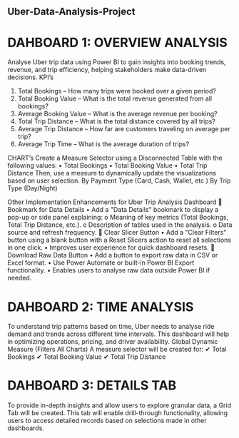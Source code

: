 ## Uber-Data-Analysis-Project

# DAHBOARD 1: OVERVIEW ANALYSIS
Analyse Uber trip data using Power BI to gain insights into booking trends, revenue, and trip efficiency, helping stakeholders make data-driven decisions.
KPI’s
1.	Total Bookings – How many trips were booked over a given period?
2.	Total Booking Value – What is the total revenue generated from all bookings?
3.	Average Booking Value – What is the average revenue per booking?
4.	Total Trip Distance – What is the total distance covered by all trips?
5.	Average Trip Distance – How far are customers traveling on average per trip?
6.	Average Trip Time – What is the average duration of trips?

CHART’s
Create a Measure Selector using a Disconnected Table with the following values:
•	Total Bookings
•	Total Booking Value
•	Total Trip Distance
Then, use a measure to dynamically update the visualizations based on user selection.
By Payment Type (Card, Cash, Wallet, etc.)
By Trip Type (Day/Night)

Other Implementation Enhancements for Uber Trip Analysis Dashboard
	Bookmark for Data Details 
•	Add a "Data Details" bookmark to display a pop-up or side panel explaining:
o	Meaning of key metrics (Total Bookings, Total Trip Distance, etc.).
o	Description of tables used in the analysis.
o	Data source and refresh frequency.
	Clear Slicer Button 
•	Add a "Clear Filters" button using a blank button with a Reset Slicers action to reset all selections in one click.
•	Improves user experience for quick dashboard resets.
	Download Raw Data Button 
•	Add a button to export raw data in CSV or Excel format.
•	Use Power Automate or built-in Power BI Export functionality.
•	Enables users to analyse raw data outside Power BI if needed.

# DAHBOARD 2: TIME ANALYSIS
To understand trip patterns based on time, Uber needs to analyse ride demand and trends across different time intervals. This dashboard will help in optimizing operations, pricing, and driver availability.
Global Dynamic Measure (Filters All Charts)
A measure selector will be created for:
✔ Total Bookings
✔ Total Booking Value
✔ Total Trip Distance

# DAHBOARD 3: DETAILS TAB
To provide in-depth insights and allow users to explore granular data, a Grid Tab will be created. This tab will enable drill-through functionality, allowing users to access detailed records based on selections made in other dashboards.

